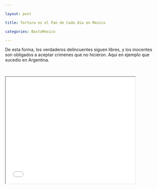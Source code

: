 ```yaml
---

layout: post

title: Tortura es el Pan de Cada dia en Mexico

categories: BastaMexico

---
```


<p>De esta forma, los verdaderos delincuentes siguen libres, y los inocentes son obligados a aceptar crimenes que no hicieron. Aqui en ejemplo que sucedio en Argentina.</p>
<p>&nbsp;</p>
<p><iframe src="//www.youtube.com/embed/p6Mdr-DiF2c" width="425" height="350"></iframe></p>
